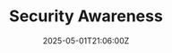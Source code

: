 ---
title: Security Awareness
linkTitle: Security Awareness
date: '2025-05-01T21:06:00Z'
weight: 1
description: Green Orbit Digital emphasizes security awareness through mandatory training
  for all employees, covering topics like data protection, phishing prevention, and
  incident reporting. Compliance with security policies is crucial to mitigate risks
  and enhance the company's security posture.
draft: false
ref: security-awareness
---